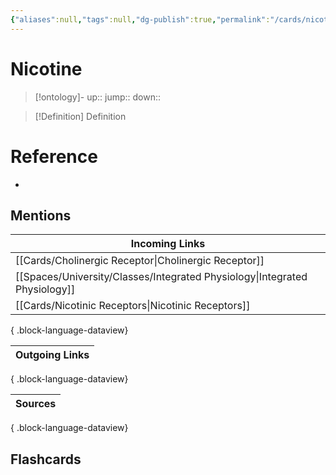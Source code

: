 ```yaml
---
{"aliases":null,"tags":null,"dg-publish":true,"permalink":"/cards/nicotine/","dgPassFrontmatter":true}
---
```


# Nicotine

> [!ontology]-
> up:: 
> jump:: 
> down:: 

> [!Definition] Definition

# Reference

- 

## Mentions

| Incoming Links                                                                |
| ----------------------------------------------------------------------------- |
| [[Cards/Cholinergic Receptor\|Cholinergic Receptor]]                       |
| [[Spaces/University/Classes/Integrated Physiology\|Integrated Physiology]] |
| [[Cards/Nicotinic Receptors\|Nicotinic Receptors]]                         |

{ .block-language-dataview}

| Outgoing Links |
| -------------- |

{ .block-language-dataview}

| Sources |
| ------- |

{ .block-language-dataview}

## Flashcards